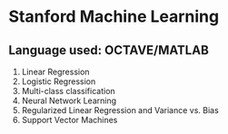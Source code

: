 # Stanford Machine Learning
## Language used: OCTAVE/MATLAB

1. Linear Regression
2. Logistic Regression
3. Multi-class classification
4. Neural Network Learning
5. Regularized Linear Regression and Variance vs. Bias
6. Support Vector Machines



